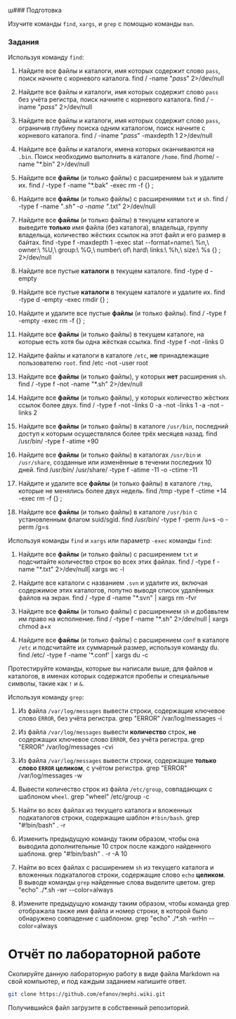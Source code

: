 ш### Подготовка

Изучите команды `find`, `xargs`, и `grep` с помощью команды `man`.

### Задания

Используя команду `find`:

1. Найдите все файлы и каталоги, имя которых содержит слово `pass`, поиск начните с корневого каталога.
find / -name "*pass*" 2>/dev/null

1. Найдите все файлы и каталоги, имя которых содержит слово `pass` без учёта регистра, поиск начните с корневого каталога.
find / -iname "*pass*" 2>/dev/null

1. Найдите все файлы и каталоги, имя которых содержит слово `pass`, ограничив глубину поиска одним каталогом, поиск начните с корневого каталога.
find / -iname "*pass*" -maxdepth 1 2>/dev/null

1. Найдите все файлы и каталоги, имена которых оканчиваются на `.bin`. Поиск необходимо выполнить в каталоге `/home`.
find /home/ -name "*.bin" 2>/dev/null

1. Найдите все **файлы** (и только файлы) с расширением `bak` и удалите их.
find / -type f -name "*.bak" -exec rm -f {} \;

1. Найдите все **файлы** (и только файлы) с расширениями `txt` и `sh`.
find / -type f -name "*.sh" -o -name "*.txt" 2>/dev/null

1. Найдите все **файлы** (и только файлы) в текущем каталоге и выведите **только** имя файла (без каталога), владельца, группу владельца, количество жёстких ссылок на этот файл и его размер в байтах.
find -type f -maxdepth 1 -exec stat --format=name:\ %n,\ owner:\ %U,\ group:\ %G,\ number\ of\ hard\ links:\ %h,\ size:\ %s {} \; 2>/dev/null

1. Найдите все пустые **каталоги** в текущем каталоге.
find -type d -empty 

1. Найдите все пустые **каталоги** в текущем каталоге и удалите их.
find -type d -empty -exec rmdir {} \;

1. Найдите и удалите все пустые **файлы** (и только файлы).
find / -type f -empty -exec rm -f {} \;

1. Найдите все **файлы** (и только файлы) в текущем каталоге, на которые есть хотя бы одна жёсткая ссылка.
find -type f -not -links 0

1. Найдите файлы и каталоги в каталоге `/etc`, **не** принадлежащие пользователю `root`.
find /etc -not -user root 

1. Найдите все **файлы** (и только файлы), у которых **нет** расширения `sh`.
find / -type f -not -name "*.sh" 2>/dev/null

1. Найдите все **файлы** (и только файлы), у которых количество жёстких ссылок более двух.
find / -type f -not -links 0 -a -not -links 1 -a -not -links 2

1. Найдите все **файлы** (и только файлы) в каталоге `/usr/bin`, последний доступ к которым осуществлялся более трёх месяцев назад.
find /usr/bin/ -type f -atime +90

1. Найдите все **файлы** (и только файлы) в каталогах `/usr/bin` и `/usr/share`, созданные или изменённые в течении последних 10 дней.
find /usr/bin/ /usr/share/ -type f -atime -11 -o -ctime -11

1. Найдите и удалите все **файлы** (и только файлы) в каталоге `/tmp`, которые не менялись более двух недель.
find /tmp -type f -ctime +14 -exec rm -f {} \;

1. Найдите все **файлы** (и только файлы) в каталоге `/usr/bin` с установленным флагом suid/sgid.
find /usr/bin/ -type f -perm /u=s -o -perm /g=s

Используя команды `find` и `xargs` или параметр `-exec` команды `find`:

1. Найдите все **файлы** (и только файлы) с расширением `txt` и подсчитайте количество строк во всех этих файлах.
find / -type f -name "*.txt" 2>/dev/null| xargs wc -l

1. Найдите все каталоги с названием `.svn` и удалите их, включая содержимое этих каталогов, попутно выводя список удалённых файлов на экран.
find / -type d -name "*.svn"  | xargs rm -fvr

1. Найдите все **файлы** (и только файлы) с расширением `sh` и добавьтем им право на исполнение.
find / -type f -name "*.sh" 2>/dev/null | xargs chmod a+x 

1. Найдите все **файлы** (и только файлы) с расширением `conf` в каталоге `/etc` и подсчитайте их суммарный размер, используя команду du.
find /etc/ -type f -name '*.conf' | xargs du -c 

Протестируйте команды, которые вы написали выше, для файлов и каталогов, в именах которых содержатся пробелы и специальные символы, такие как `!` и `&`.

Используя команду `grep`:

1. Из файла `/var/log/messages` вывести строки, содержащие ключевое слово `ERROR`, без учёта регистра.
grep "ERROR" /var/log/messages -i

1. Из файла `/var/log/messages` вывести **количество** строк, **не** содержащих ключевое слово `ERROR`, без учёта регистра.
grep "ERROR" /var/log/messages -cvi 

1. Из файла `/var/log/messages` вывести строки, содержащие **только слово `ERROR` целиком**, с учётом регистра.
grep "ERROR" /var/log/messages -w

1. Вывести количество строк из файла `/etc/group`, совпадающих с шаблоном `wheel`.
grep "wheel" /etc/group -c

1. Найти во всех файлах из текущего каталога и вложенных подкаталогов строки, содержащие шаблон `#!bin/bash`.
grep "\#\!bin/bash" . -r

1. Изменить предыдущую команду таким образом, чтобы она выводила дополнительные 10 строк после каждого найденного шаблона.
grep "\#\!bin/bash" . -r -A 10

1. Найти во всех файлах с расширением `sh` из текущего каталога и вложенных подкаталогов строки, содержащие слово `echo` **целиком**. В выводе команды `grep` найденные слова выделите цветом.
grep "echo" ./*.sh -wr --color=always

1. Измените предыдущую команду таким образом, чтобы команда grep отображала также имя файла и номер строки, в которой было обнаружено совпадение с шаблоном.
grep "echo" ./*.sh -wrHn --color=always 

# Отчёт по лабораторной работе

Скопируйте данную лабораторную работу в виде файла Markdown на свой компьютер, и под каждым заданием напишите ответ.

```sh
git clone https://github.com/efanov/mephi.wiki.git
```

Получившийся файл загрузите в собственный репозиторий.
